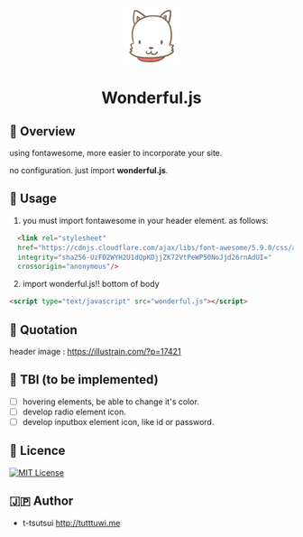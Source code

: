 <p align="center">
  <img style="width: 100px;"src="./src/img/readme-image-dog.png">
  <br/>
  <h1 align="center">Wonderful.js</h1>
</p>

## :eyes: Overview

using fontawesome, more easier to incorporate your site.

no configuration. just import **wonderful.js**.

## :memo: Usage

1. you must import fontawesome in your header element. as follows:

```html
  <link rel="stylesheet"
  href="https://cdnjs.cloudflare.com/ajax/libs/font-awesome/5.9.0/css/all.min.css"
  integrity="sha256-UzFD2WYH2U1dQpKDjjZK72VtPeWP50NoJjd26rnAdUI="
  crossorigin="anonymous"/>
```

2. import wonderful.js!! bottom of body

```html
<script type="text/javascript" src="wonderful.js"></script>
```

## :clap: Quotation

header image : <https://illustrain.com/?p=17421>

## :running: TBI (to be implemented)

- [ ] hovering elements, be able to change it's color.
- [ ] develop radio element icon.
- [ ] develop inputbox element icon, like id or password.

## :ticket: Licence

[![MIT License](http://img.shields.io/badge/license-MIT-blue.svg?style=flat)](LICENSE)

## :jp: Author

- t-tsutsui <http://tutttuwi.me>
